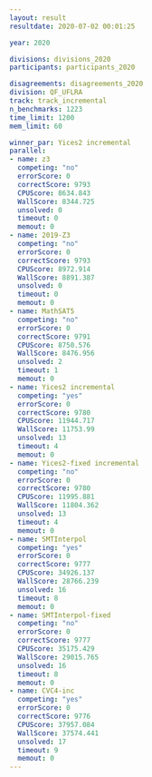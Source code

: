 ```yaml
---
layout: result
resultdate: 2020-07-02 00:01:25

year: 2020

divisions: divisions_2020
participants: participants_2020

disagreements: disagreements_2020
division: QF_UFLRA
track: track_incremental
n_benchmarks: 1223
time_limit: 1200
mem_limit: 60

winner_par: Yices2 incremental
parallel:
- name: z3
  competing: "no"
  errorScore: 0
  correctScore: 9793
  CPUScore: 8634.843
  WallScore: 8344.725
  unsolved: 0
  timeout: 0
  memout: 0
- name: 2019-Z3
  competing: "no"
  errorScore: 0
  correctScore: 9793
  CPUScore: 8972.914
  WallScore: 8891.387
  unsolved: 0
  timeout: 0
  memout: 0
- name: MathSAT5
  competing: "no"
  errorScore: 0
  correctScore: 9791
  CPUScore: 8750.576
  WallScore: 8476.956
  unsolved: 2
  timeout: 1
  memout: 0
- name: Yices2 incremental
  competing: "yes"
  errorScore: 0
  correctScore: 9780
  CPUScore: 11944.717
  WallScore: 11753.99
  unsolved: 13
  timeout: 4
  memout: 0
- name: Yices2-fixed incremental
  competing: "no"
  errorScore: 0
  correctScore: 9780
  CPUScore: 11995.881
  WallScore: 11804.362
  unsolved: 13
  timeout: 4
  memout: 0
- name: SMTInterpol
  competing: "yes"
  errorScore: 0
  correctScore: 9777
  CPUScore: 34926.137
  WallScore: 28766.239
  unsolved: 16
  timeout: 8
  memout: 0
- name: SMTInterpol-fixed
  competing: "no"
  errorScore: 0
  correctScore: 9777
  CPUScore: 35175.429
  WallScore: 29015.765
  unsolved: 16
  timeout: 8
  memout: 0
- name: CVC4-inc
  competing: "yes"
  errorScore: 0
  correctScore: 9776
  CPUScore: 37957.084
  WallScore: 37574.441
  unsolved: 17
  timeout: 9
  memout: 0
---
```

